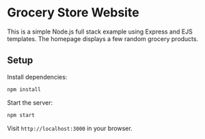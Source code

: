 # Grocery Store Website

This is a simple Node.js full stack example using Express and EJS templates. The homepage displays a few random grocery products.

## Setup

Install dependencies:

```bash
npm install
```

Start the server:

```bash
npm start
```

Visit `http://localhost:3000` in your browser.
